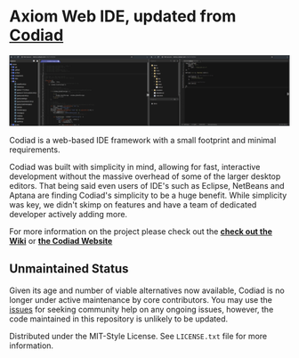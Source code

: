 # Axiom Web IDE, updated from [Codiad](http://codiad.com/)

![Screenshot: Codiad VS Axiom](/docs/axiom-codiad.png?raw=true "Axiom compared to Codiad")


Codiad is a web-based IDE framework with a small footprint and minimal requirements. 

Codiad was built with simplicity in mind, allowing for fast, interactive development without the massive overhead of some of the larger desktop editors. That being said even users of IDE's such as Eclipse, NetBeans and Aptana are finding Codiad's simplicity to be a huge benefit. While simplicity was key, we didn't skimp on features and have a team of dedicated developer actively adding more.

For more information on the project please check out the **[check out the Wiki](https://github.com/Codiad/Codiad/wiki)** or **[the Codiad Website](http://www.codiad.com)**

## Unmaintained Status

Given its age and number of viable alternatives now available, Codiad is no longer under active maintenance by core contributors. You may use the [issues](https://github.com/Codiad/Codiad/issues) for seeking community help on any ongoing issues, however, the code maintained in this repository is unlikely to be updated.

Distributed under the MIT-Style License. See `LICENSE.txt` file for more information.
